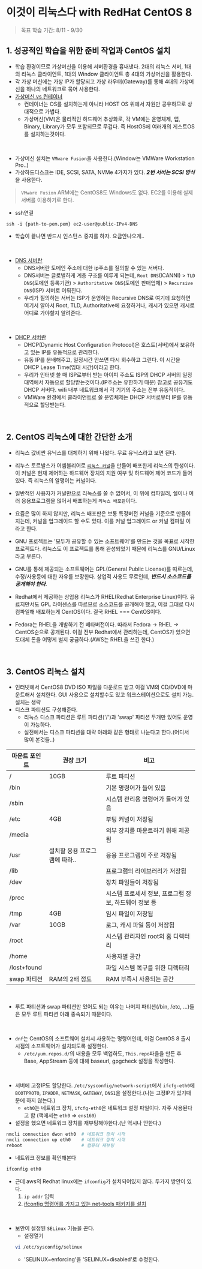 # 이것이 리눅스다 with RedHat CentOS 8

> 목표 학습 기간: 8/11 - 9/30


## 1. 성공적인 학습을 위한 준비 작업과 CentOS 설치
- 학습 환경이므로 가상머신을 이용해 서버환경을 흉내낸다. 2대의 리눅스 서버, 1대의 리눅스 클라이언트, 1대의 Window 클라이언트 총 4대의 가상머신을 활용한다.
- 각 가상 머신에는 가상 IP가 할당되고 가상 라우터(Gateway)를 통해 4대의 가상머신을 하나의 네트워크로 묶어 사용한다.
- [가상머신 vs 컨테이너](https://hoon93.tistory.com/41)
  - 컨테이너는 OS를 설치하는게 아니라 HOST OS 위에서 자원만 공유하므로 상대적으로 가볍다.
  - 가상머신(VM)은 물리적인 하드웨어 추상화로, 각 VM에는 운영체제, 앱, Binary, Library가 모두 포함되므로 무겁다. 즉 HostOS에 여러개의 게스트OS를 설치하는것이다.

<br>

- 가상머신 설치는 `VMware Fusion`을 사용한다.(Window는 VMWare Workstation Pro..)
- 가상하드디스크는 IDE, SCSI, SATA, NVMe 4가지가 있다. ***2번 서버는 SCSI 방식***을 사용한다.

> `VMware Fusion` ARM에는 CentOS8도 Windows도 없다. EC2를 이용해 실제 서버를 이용하기로 한다.

- ssh연결
```
ssh -i {path-to-pem.pem} ec2-user@public-IPv4-DNS
```
- 학습이 끝나면 반드시 인스턴스 중지를 하자. 요금안나오게..

<br>

- [DNS 서버란](https://gentlysallim.com/dns%EB%9E%80-%EB%AD%90%EA%B3%A0-%EB%84%A4%EC%9E%84%EC%84%9C%EB%B2%84%EB%9E%80-%EB%AD%94%EC%A7%80-%EA%B0%9C%EB%85%90%EC%A0%95%EB%A6%AC/)
  - DNS서버란 도메인 주소에 대한 ip주소를 질의할 수 있는 서버다.
  - DNS서버는 글로벌하게 계층 구조를 이루게 되는데, `Root DNS`(ICANNI) > `TLD DNS`(도메인 등록기관) > `Authoritative DNS`(도메인 판매업체) > `Recursive DNS`(ISP) 서버로 이뤄진다.
  - 우리가 질의하는 서버는 ISP가 운영하는 Recursive DNS로 여기에 요청하면 여기서 알아서 Root, TLD, Authoritative에 요청하거나, 캐시가 있으면 캐시로 어디로 가야할지 알려준다.
  
<br>

- [DHCP 서버란](https://extrememanual.net/8698)
  - DHCP(Dynamic Host Configuration Protocol)은 호스트(서버)에서 보유하고 있는 IP를 유동적으로 관리한다. 
  - 유동 IP를 분배해주고, 일정시간 안쓰면 다시 회수하고 그런다. 이 시간을 DHCP Lease Time(임대 시간)이라고 한다.
  - 우리가 인터넷 쓸 때 ISP로부터 받는 아이피 주소도 ISP의 DHCP 서버의 일정 대역에서 자동으로 할당받는것이다.(IP주소는 유한하기 때문) 참고로 공유기도 DHCP 서버다. wifi 내부 네트워크에서 각 기기의 주소는 전부 유동적이다.
  - VMWare 환경에서 클라이언트로 쓸 운영체제는 DHCP 서버로부터 IP를 유동적으로 할당받는다.

<br>

## 2. CentOS 리눅스에 대한 간단한 소개
- 리눅스 값비싼 유닉스를 대체하기 위해 나왔다. 무료 유닉스라고 보면 된다.
- 리누스 토르발스가 어셈블리어로 [`리눅스 커널`](https://kernel.org/)을 만들어 배포한게 리눅스의 탄생이다. 이 커널은 현재 제어하는 하드웨어 장치의 지원 여부 및 하드웨어 제어 코드가 들어있다. 즉 리눅스의 알맹이는 커널이다.
- 일반적인 사용자가 커널만으로 리눅스를 쓸 수 없어서, 이 위에 컴파일러, 쉘이나 여러 응용프로그램을 얹어서 배포하는게 `리눅스 배포판`이다.
- 요즘은 많이 하지 않지만, 리눅스 배포판은 보통 특정버전 커널을 기준으로 만들어지는데, 커널을 업그레이드 할 수도 있다. 이를 커널 업그레이드 or 커널 컴파일 이라고 한다.
- GNU 프로젝트는 '모두가 공유할 수 있는 소프트웨어'를 만드는 것을 목표로 시작한 프로젝트다. 리눅스도 이 프로젝트를 통해 완성되었기 때문에 리눅스를 GNU/Linux라고 부른다.
- GNU를 통해 제공되는 소프트웨어는 GPL(General Public License)를 따르는데, 수정/사용등에 대한 자유를 보장한다. 상업적 사용도 무료인데, ***반드시 소스코드를 공개해야 한다.***

- Redhat에서 제공하는 상업용 리눅스가 RHEL(Redhat Enterprise Linux)이다. 유료지만서도 GPL 라이센스를 따르므로 소스코드를 공개해야 했고, 이걸 그대로 다시 컴파일해 배포하는게 CentOS이다. 결국 RHEL === CentOS이다.
- Fedora는 RHEL을 개발하기 전 베타버전이다. 따라서 Fedora -> RHEL -> CentOS순으로 공개된다. 이걸 전부 Redhat에서 관리하는데, CentOS가 있으면 도대체 돈을 어떻게 벌지 궁금하다.(AWS는 RHEL을 쓰긴 한다.)


<br>

## 3. CentOS 리눅스 설치
- 인터넷에서 CentOS8 DVD ISO 파일을 다운로드 받고 이걸 VM의 CD/DVD에 마운트해서 설치한다. GUI 사용으로 설치할수도 있고 워크스테이션으로도 설치 가능. 설치는 생략
- 디스크 파티션도 구성해준다.
  - 리눅스 디스크 파티션은 루트 파티션('/')과 'swap' 파티션 두개만 있어도 운영이 가능하다. 
  - 실전에서는 디스크 파티션을 대략 아래와 같은 형태로 나눈다고 한다.(어디서 많이 본것들..)

| 마운트 포인트 | 권장 크기 | 비고 |
|---|---|---|
| / | 10GB | 루트 파티션 |
| /bin | | 기본 명령어가 들어 있음 |
| /sbin | | 시스템 관리용 명령어가 들어가 있음 |
| /etc | 4GB | 부팅 커널이 저장됨 |
| /media | | 외부 장치를 마운트하기 위해 제공됨 |
| /usr | 설치할 응용 프로그램에 따라.. | 응용 프로그램이 주로 저장됨 |
| /lib | | 프로그램의 라이브러리가 저장됨 |
| /dev | | 장치 파일들이 저장됨 |
| /proc | | 시스템 프로세서 정보, 프로그램 정보, 하드웨어 정보 등 |
| /tmp | 4GB | 임시 파일이 저장됨 |
| /var | 10GB | 로그, 캐시 파일 등이 저장됨 |
| /root | | 시스템 관리자인 root의 홈 디렉터리 |
| /home |  | 사용자별 공간 |
| /lost+found | | 파일 시스템 복구를 위한 디렉터리 |
| swap 파티션 | RAM의 2배 정도 | RAM 부족시 사용되는 공간 |

<br>

  - 루트 파티션과 swap 파티션만 있어도 되는 이유는 나머지 파티션(/bin, /etc, ...)들은 모두 루트 파티션 아래 종속되기 때문이다.

<br>

- `dnf`는 CentOS의 소프트웨어 설치시 사용하는 명령어인데, 이걸 CentOS 8 출시 시점의 소프트웨어가 설치되도록 설정한다. 
  - `/etc/yum.repos.d/`의 내용을 모두 백업하도, `This.repo`파을을 만든 후 Base, AppStream 등에 대해 baseurl, gpgcheck 설정을 작성한다.

<br>

- 서버에 고정IP도 할당한다. `/etc/sysconfig/network-script`에서 `ifcfg-eth0`에 `BOOTPROTO`, `IPADDR`, `NETMASK`, `GATEWAY`, `DNS1`을 설정한다.(나는 고정IP가 있기때문에 하지 않는다.)
  - `eth0`는 네트워크 장치, `ifcfg-eth0`은 네트워크 설정 파일이다. 자주 사용된다고 함 (책에서는 `eth0` => `ens160`)
- 설정을 했으면 네트워크 장치를 재부팅해야한다.(난 역시나 안한다.)

```bash
nmcli connection dwon eth0  # 네트워크 장치 시작
nmcli connection up eth0    # 네트워크 장치 시작
reboot                      # 컴퓨터 재부팅
```
- 네트워크 정보를 확인해본다
```bash
ifconfig eth0
```
- 근데 aws의 Redhat linux에는 `ifconfig`가 설치되어있지 않다. 두가지 방안이 있다.
  1. `ip addr` 입력
  2. [ifconfig 명령어를 가지고 있는 net-tools 패키지를 설치](https://zetawiki.com/wiki/CentOS_7_ifconfig_%EB%AA%85%EB%A0%B9%EC%96%B4_%EC%97%86%EC%9D%8C)

<br>

- 보안이 설정된 `SELinux` 기능을 끈다.
  - 설정열기
  ```bash
  vi /etc/sysconfig/selinux
  ```
  - 'SELINUX=enforcing'을 'SELINUX=disabled'로 수정한다.

<br>


<!-- 
  TODO : 
  EC2 root 게정 활성화하기 :https://goddaehee.tistory.com/193 
-->
